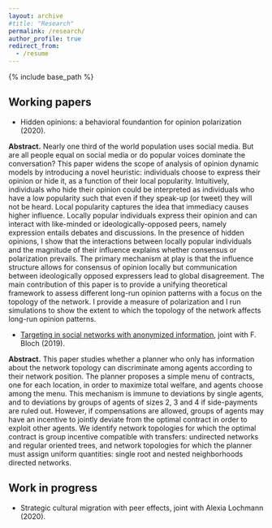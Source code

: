 ```yaml
---
layout: archive
#title: "Research"
permalink: /research/
author_profile: true
redirect_from:
  - /resume
---
```


{% include base_path %}

Working papers
---
* Hidden opinions: a behavioral foundantion for opinion polarization (2020).

**Abstract.** Nearly one third of the world population uses social media. But are all people equal on social media or do popular voices dominate the conversation? This paper widens the scope of analysis of opinion dynamic models by introducing a novel heuristic: individuals choose to express their opinion or hide it, as a function of their local popularity. Intuitively, individuals who hide their opinion could be interpreted as individuals who have a low popularity such that even if they speak-up (or tweet) they will not be heard. Local popularity captures the idea that immediacy causes higher influence. Locally popular individuals express their opinion and can interact with like-minded or ideologically-opposed peers, namely expression entails debates and discussions. In the presence of hidden opinions, I show that the interactions between locally popular individuals and the magnitude of their influence explains whether consensus or polarization prevails. The primary mechanism at play is that the influence structure allows for consensus of opinion locally but communication between ideologically opposed expressers lead to global disagreement. The main contribution of this paper is to provide a unifying theoretical framework to assess different long-run opinion patterns with a focus on the topology of the network. I provide a measure of polarization and I run simulations to show the extent to which the topology of the network affects long-run opinion patterns.

* [Targeting in social networks with anonymized information](https://arxiv.org/abs/2001.03122), joint with F. Bloch (2019).

**Abstract.** This paper studies whether a planner who only has information about the network topology can discriminate among agents according to their network position. The planner proposes a simple menu of contracts, one for each location, in order to maximize total welfare, and agents choose among the menu. This mechanism is immune to deviations by single agents, and to deviations by groups of agents of sizes 2, 3 and 4 if side-payments are ruled out. However, if compensations are allowed, groups of agents may have an incentive to jointly deviate from the optimal contract in order to exploit other agents. We identify network topologies for which the optimal contract is group incentive compatible with transfers: undirected networks and regular oriented trees, and network topologies for which the planner must assign uniform quantities: single root and nested neighborhoods directed networks.


Work in progress 
---

* Strategic cultural migration with peer effects, joint with Alexia Lochmann (2020).
  
  
